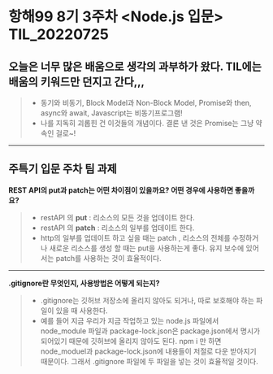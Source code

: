 # 항해99 8기 3주차 <Node.js 입문> TIL_20220725 #
## 오늘은 너무 많은 배움으로 생각의 과부하가 왔다. TIL에는 배움의 키워드만 던지고 간다,,, ##
> * 동기와 비동기, Block Model과 Non-Block Model, Promise와 then, async와 await, Javascript는 비동기프로그램!
> * 나를 지독히 괴롭힌 건 이것들의 개념이다. 결론 낸 것은 Promise는 그냥 약속인 걸로~!
---
## 주특기 입문 주차 팀 과제 ##
**REST API의 put과 patch는 어떤 차이점이 있을까요? 어떤 경우에 사용하면 좋을까요?**
> * restAPI 의 **put** : 리소스의 모든 것을 업데이트 한다.
> * restAPI 의 **patch** : 리소스의 일부를 업데이트 한다.
> * http의 일부를 업데이트 하고 싶을 때는 patch , 리소스의 전체를 수정하거나 새로운 리소스를 생성 할 때는 put을 사용하는게 좋다. 
> 유지 보수에 있어서는 patch를 사용하는 것이 효율적이다.
---
**.gitignore란 무엇인지, 사용방법은 어떻게 되는지?**
> * .gitignore는 깃허브 저장소에 올리지 않아도 되거나, 따로 보호해야 하는 파일이 있을 때 사용한다.
> * 예를 들어 지금 우리가 지금 작업하고 있는 node.js 파일에서 node_module 파일과 package-lock.json은 package.json에서 명시가 되어있기 때문에 깃허브에 올리지 않아도 된다. 
> npm i 만 하면 node_moduel과 package-lock.json에 내용들이 저절로 다운 받아지기 때문이다. 그래서 .gitignore 파일에 두 파일을 넣는 것이 효율적일 것이다.
